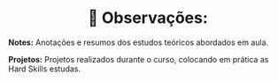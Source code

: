 <h1 align="center">📌 Observações:</h1>
<p><strong>Notes:</strong> 
  Anotações e resumos dos estudos teóricos abordados em aula.
</p>
<p><strong>Projetos:</strong>
  Projetos realizados durante o curso, colocando em prática as Hard Skills estudas.
</p>
